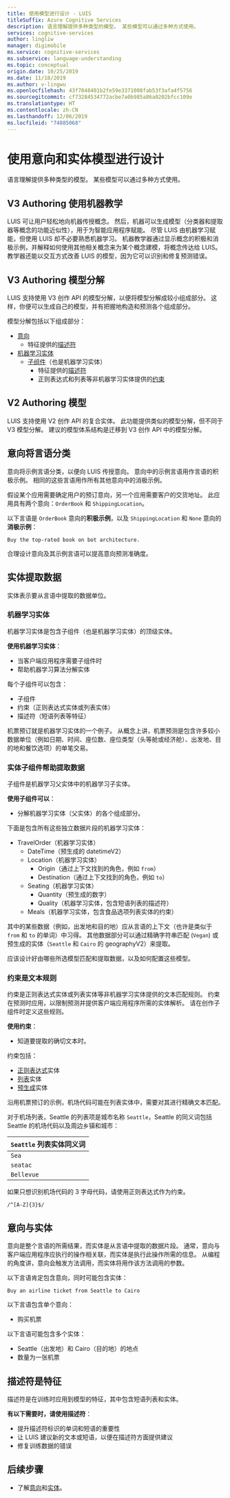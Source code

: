 ```yaml
---
title: 使用模型进行设计 - LUIS
titleSuffix: Azure Cognitive Services
description: 语言理解提供多种类型的模型。 某些模型可以通过多种方式使用。
services: cognitive-services
author: lingliw
manager: digimobile
ms.service: cognitive-services
ms.subservice: language-understanding
ms.topic: conceptual
origin.date: 10/25/2019
ms.date: 11/18/2019
ms.author: v-lingwu
ms.openlocfilehash: 43f7048401b2fe59e3371008fab53f3afa4f5756
ms.sourcegitcommit: cf73284534772acbe7a0b985a86a0202bfcc109e
ms.translationtype: HT
ms.contentlocale: zh-CN
ms.lasthandoff: 12/06/2019
ms.locfileid: "74885068"
---
```

# <a name="design-with-intent-and-entity-models"></a>使用意向和实体模型进行设计 

语言理解提供多种类型的模型。 某些模型可以通过多种方式使用。 

## <a name="v3-authoring-uses-machine-teaching"></a>V3 Authoring 使用机器教学

LUIS 可让用户轻松地向机器传授概念。 然后，机器可以生成模型（分类器和提取器等概念的功能近似性），用于为智能应用程序赋能。 尽管 LUIS 由机器学习赋能，但使用 LUIS 却不必要熟悉机器学习。 机器教学器通过显示概念的积极和消极示例，并解释如何使用其他相关概念来为某个概念建模，将概念传达给 LUIS。 教学器还能以交互方式改善 LUIS 的模型，因为它可以识别和修复预测错误。 

## <a name="v3-authoring-model-decomposition"></a>V3 Authoring 模型分解

LUIS 支持使用 V3 创作 API 的模型分解，以便将模型分解成较小组成部分。  这样，你便可以生成自己的模型，并有把握地构造和预测各个组成部分。

模型分解包括以下组成部分：

* [意向](#intents-classify-utterances)
    * 特征提供的[描述符](#descriptors-are-features)
* [机器学习实体](#machine-learned-entities)
    * [子组件](#entity-subcomponents-help-extract-data)（也是机器学习实体）
        * 特征提供的[描述符](#descriptors-are-features) 
        * 正则表达式和列表等非机器学习实体提供的[约束](#constraints-are-text-rules)

## <a name="v2-authoring-models"></a>V2 Authoring 模型

LUIS 支持使用 V2 创作 API 的复合实体。 此功能提供类似的模型分解，但不同于 V3 模型分解。 建议的模型体系结构是迁移到 V3 创作 API 中的模型分解。 

## <a name="intents-classify-utterances"></a>意向将言语分类

意向将示例言语分类，以便向 LUIS 传授意向。 意向中的示例言语用作言语的积极示例。 相同的这些言语用作所有其他意向中的消极示例。

假设某个应用需要确定用户的预订意向，另一个应用需要客户的交货地址。 此应用具有两个意向：`OrderBook` 和 `ShippingLocation`。

以下言语是 `OrderBook` 意向的**积极示例**，以及 `ShippingLocation` 和 `None` 意向的**消极示例**： 

`Buy the top-rated book on bot architecture.`

合理设计意向及其示例言语可以提高意向预测准确度。 

## <a name="entities-extract-data"></a>实体提取数据

实体表示要从言语中提取的数据单位。 

### <a name="machine-learned-entities"></a>机器学习实体

机器学习实体是包含子组件（也是机器学习实体）的顶级实体。 

**使用机器学习实体**：

* 当客户端应用程序需要子组件时
* 帮助机器学习算法分解实体

每个子组件可以包含：

* 子组件
* 约束（正则表达式实体或列表实体）
* 描述符（短语列表等特征） 

机票预订就是机器学习实体的一个例子。 从概念上讲，机票预测是包含许多较小数据单位（例如日期、时间、座位数、座位类型（头等舱或经济舱）、出发地、目的地和餐饮选项）的单笔交易。


### <a name="entity-subcomponents-help-extract-data"></a>实体子组件帮助提取数据

子组件是机器学习父实体中的机器学习子实体。 

**使用子组件可以**：

* 分解机器学习实体（父实体）的各个组成部分。

下面是包含所有这些独立数据片段的机器学习实体：

* TravelOrder（机器学习实体）
    * DateTime（预生成的 datetimeV2）
    * Location（机器学习实体）
        * Origin（通过上下文找到的角色，例如 `from`）
        * Destination（通过上下文找到的角色，例如 `to`）
    * Seating（机器学习实体）
        * Quantity（预生成的数字）
        * Quality（机器学习实体，包含短语列表的描述符）
    * Meals（机器学习实体，包含食品选项列表实体的约束）

其中的某些数据（例如，出发地和目的地）应从言语的上下文（也许是类似于 `from` 和 `to` 的单词）中习得。 其他数据部分可以通过精确字符串匹配 (`Vegan`) 或预生成的实体（`Seattle` 和 `Cairo` 的 geographyV2）来提取。 

应该设计好由哪些所选模型匹配和提取数据，以及如何配置这些模型。

### <a name="constraints-are-text-rules"></a>约束是文本规则

约束是正则表达式实体或列表实体等非机器学习实体提供的文本匹配规则。 约束在预测时应用，以限制预测并提供客户端应用程序所需的实体解析。 请在创作子组件时定义这些规则。 

**使用约束**：
* 知道要提取的确切文本时。

约束包括：

* [正则表达式](reference-entity-regular-expression.md)实体
* [列表](reference-entity-list.md)实体 
* [预生成](luis-reference-prebuilt-entities.md)实体

沿用机票预订的示例，机场代码可能在列表实体中，需要对其进行精确文本匹配。 

对于机场列表，Seattle 的列表项是城市名称 `Seattle`，Seattle 的同义词包括 Seattle 的机场代码以及周边乡镇和城市：

|`Seattle` 列表实体同义词|
|--|
|`Sea`|
|`seatac`|
|`Bellevue`|

如果只想识别机场代码的 3 字母代码，请使用正则表达式作为约束。 

`/^[A-Z]{3}$/`

## <a name="intents-versus-entities"></a>意向与实体

意向是整个言语的所需结果，而实体是从言语中提取的数据片段。  通常，意向与客户端应用程序应执行的操作相关联，而实体是执行此操作所需的信息。 从编程的角度讲，意向会触发方法调用，而实体将用作该方法调用的参数。

以下言语肯定包含意向，同时可能包含实体：  

`Buy an airline ticket from Seattle to Cairo`

以下言语包含单个意向：

* 购买机票

以下言语可能包含多个实体： 

* Seattle（出发地）和 Cairo（目的地）的地点
* 数量为一张机票

## <a name="descriptors-are-features"></a>描述符是特征

描述符是在训练时应用到模型的特征，其中包含短语列表和实体。 

**有以下需要时，请使用描述符**：

* 提升描述符标识的单词和短语的重要性
* 让 LUIS 建议新的文本或短语，以便在描述符方面提供建议
* 修复训练数据的错误

## <a name="next-steps"></a>后续步骤

* 了解[意向](luis-concept-intent.md)和[实体](luis-concept-entity-types.md)。 